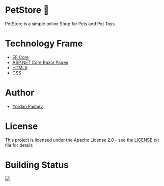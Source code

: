 # PetStore :dog:
PetStore is a simple online Shop for Pets and Pet Toys.

# Technology Frame
- [EF Core](https://github.com/dotnet/efcore)
- [ASP.NET Core Razor Pages](https://github.com/dotnet/aspnetcore)
- [HTML5](https://github.com/dotnet/aspnetcore)
- [CSS](https://github.com/css)

# Author
- [Yordan Pashev](https://github.com/YordanPashev)

# License
This project is licensed under the Apache License 2.0 - see the [LICENSE.txt](https://github.com/YordanPashev/PetStore/blob/main/LICENSE) file for details


# Building Status
![](https://img.shields.io/static/v1?label=Status&message=In%20Progress&color=red&style=plastic&logo=visual-studio)
